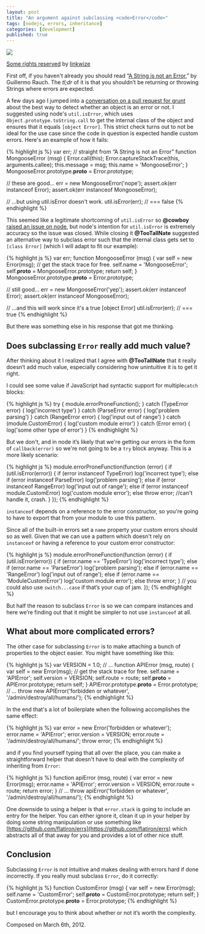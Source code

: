 ```yaml
---
layout: post
title: "An argument against subclassing <code>Error</code>"
tags: [nodejs, errors, inheritance]
categories: [development]
published: true
---
```

<aside>
  <img src="http://farm8.staticflickr.com/7042/6926632251_acee70f4c5_z.jpg">
  <p>
    <a href="http://creativecommons.org/licenses/by-nc-nd/2.0/" title="Attribution-NonCommercial-NoDerivs License">Some rights reserved</a>
    by
    <a href="http://www.flickr.com/photos/linkwize/">linkwize</a>
  </p>
</aside>

First off, if you haven't already you should read
“[A String is not an Error](http://www.devthought.com/2011/12/22/a-string-is-not-an-error/),”
by Guillermo Rauch. The *tl;dr* of it is that you shouldn’t be returning or
throwing Strings where errors are expected.

A few days ago I jumped into a
[conversation on a pull request for grunt](https://github.com/cowboy/grunt/issues/146)
about the best way to detect whether an object is an error or not. I suggested
using node's `util.isError`, which uses `Object.prototype.toString.call` to
get the internal class of the object and ensures that it equals
`[object Error]`. This strict check turns out to not be ideal for the use case
since the code in question is expected handle custom errors. Here's an example
of how it fails:

{% highlight js %}
var err;
// straight from “A String is not an Error”
function MongooseError (msg) {
  Error.call(this);
  Error.captureStackTrace(this, arguments.callee);
  this.message = msg;
  this.name = 'MongooseError';
}
MongooseError.prototype.__proto__ = Error.prototype;

// these are good…
err = new MongooseError('nope');
assert.ok(err instanceof Error);
assert.ok(err instanceof MongooseError);

// …but using util.isError doesn't work.
util.isError(err); // === false
{% endhighlight %}

This seemed like a legitimate shortcoming of `util.isError` so **@cowboy**
[raised an issue on node](https://github.com/joyent/node/issues/3212), but
node's intention for `util.isError` is extremely accuracy so the issue was
closed. While closing it **@TooTallNate** suggested an alternative way to subclass
error such that the internal class gets set to `[class Error]` (which I will
adapt to fit our example):

{% highlight js %}
var err;
function MongooseError (msg) {
  var self = new Error(msg); // get the stack trace for free.
  self.name = 'MongooseError';
  self.__proto__ = MongooseError.prototype;
  return self;
}
MongooseError.prototype.__proto__ = Error.prototype;

// still good…
err = new MongooseError('yep');
assert.ok(err instanceof Error);
assert.ok(err instanceof MongooseError);

// …and this will work since it's a true [object Error]
util.isError(err); // === true
{% endhighlight %}

But there was something else in his response that got me thinking.

## Does subclassing `Error` really add much value?

After thinking about it I realized that I agree with **@TooTallNate** that it
really doesn’t add much value, especially considering how unintuitive it is to
get it right.

I could see some value if JavaScript had syntactic support for multiple`catch` blocks:

{% highlight js %}
try {
  module.errorProneFunction();
}
catch (TypeError error) { log('incorrect type') }
catch (ParseError error) { log('problem parsing') }
catch (RangeError error) { log('input out of range') }
catch (module.CustomError) { log('custom module error') }
catch (Error error) { log('some other type of error') }
{% endhighlight %}

But we don't, and in node it’s likely that we're getting our errors in the form of
`callback(error)` so we're not going to be a `try` block anyway. This is a
more likely scenario:

{% highlight js %}
module.errorProneFunction(function (error) {
  if (util.isError(error)) {
    if (error instanceof TypeError) log('incorrect type');
    else if (error instanceof ParseError) log('problem parsing');
    else if (error instanceof RangeError) log('input out of range');
    else if (error instanceof module.CustomError) log('custom module error');
    else throw error; //can't handle it, crash.
  }
});
{% endhighlight %}

`instanceof` depends on a reference to the error constructor, so you're going
to have to export that from your module to use this pattern.

Since all of the built-in errors set a `name` property your custom errors
should so as well. Given that we can use a pattern which doesn't rely on
`instanceof` or having a reference to your custom error constructor:

{% highlight js %}
module.errorProneFunction(function (error) {
  if (util.isError(error)) {
    if (error.name == 'TypeError') log('incorrect type');
    else if (error.name == 'ParseError') log('problem parsing');
    else if (error.name == 'RangeError') log('input out of range');
    else if (error.name == 'ModuleCustomError') log('custom module error');
    else throw error;
  }
  // you could also use `switch...case` if that’s your cup of jam.
});
{% endhighlight %}

But half the reason to subclass `Error` is so we can compare instances and
here we’re finding out that it might be simpler to not use `instanceof` at
all.

## What about more complicated errors?

The other case for subclassing `Error` is to make attaching a bunch of
properties to the object easier. You might have something like this:

{% highlight js %}
var VERSION = 1.0;
// ...
function APIError (msg, route) {
  var self = new Error(msg); // get the stack trace for free.
  self.name = 'APIError';
  self.version = VERSION;
  self.route = route;
  self.__proto__ = APIError.prototype;
  return self;
}
APIError.prototype.__proto__ = Error.prototype;
// ...
throw new APIError('forbidden or whatever', '/admin/destroy/all/humans/');
{% endhighlight %}

In the end that's a lot of boilerplate when the following accomplishes the
same effect:

{% highlight js %}
var error = new Error('forbidden or whatever');
error.name = 'APIError';
error.version = VERSION;
error.route = '/admin/destroy/all/humans/';
throw error;
{% endhighlight %}

and if you find yourself typing that all over the place, you can make a
straightforward helper that doesn't have to deal with the complexity of
inheriting from `Error`:

{% highlight js %}
function apiError (msg, route) {
  var error = new Error(msg);
  error.name = 'APIError';
  error.version = VERSION;
  error.route = route;
  return error;
}
// ...
throw apiError('forbidden or whatever', '/admin/destroy/all/humans/');
{% endhighlight %}

One downside to using a helper is that `error.stack` is going to include an
entry for the helper. You can either ignore it, clean it up in your helper by
doing some string manipulation or use something like
[https://github.com/flatiron/errs](https://github.com/flatiron/errs) which
abstracts all of that away for you and provides a lot of other nice stuff.

## Conclusion
Subclassing `Error` is not intuitive and makes dealing with errors hard if
done incorrectly. If you really must subclass `Error`, do it correctly:

{% highlight js %}
function CustomError (msg) {
  var self = new Error(msg);
  self.name = 'CustomError';
  self.__proto__ = CustomError.prototype;
  return self;
}
CustomError.prototype.__proto__ = Error.prototype;
{% endhighlight %}

but I encourage you to think about whether or not it’s worth the complexity.

<footer>
Composed on March 6th, 2012.
</footer>
